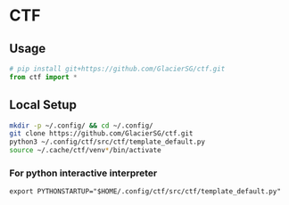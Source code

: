 # CTF

## Usage
```python
# pip install git+https://github.com/GlacierSG/ctf.git
from ctf import *
```

## Local Setup
```bash
mkdir -p ~/.config/ && cd ~/.config/
git clone https://github.com/GlacierSG/ctf.git
python3 ~/.config/ctf/src/ctf/template_default.py
source ~/.cache/ctf/venv*/bin/activate
```

### For python interactive interpreter
```
export PYTHONSTARTUP="$HOME/.config/ctf/src/ctf/template_default.py"
```
